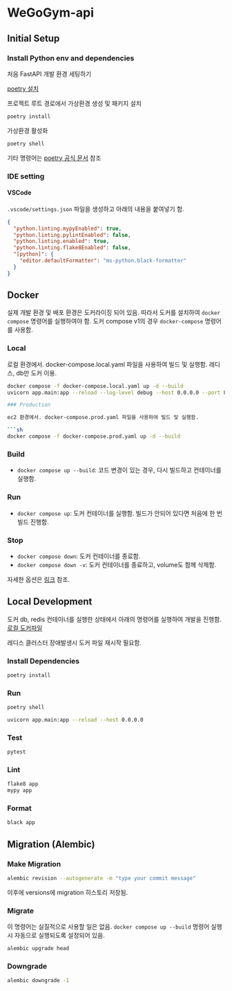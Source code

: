 # WeGoGym-api
## Initial Setup
### Install Python env and dependencies

처음 FastAPI 개발 환경 세팅하기

[poetry 설치](https://python-poetry.org/docs/#installation)

프로젝트 루트 경로에서 가상환경 생성 및 패키지 설치

```bash
poetry install
```

가상환경 활성화

```bash
poetry shell
```

기타 명령어는 [poetry 공식 문서](https://python-poetry.org/docs/basic-usage/) 참조

### IDE setting
#### VSCode

`.vscode/settings.json` 파일을 생성하고 아래의 내용을 붙여넣기 함.

```json
{
  "python.linting.mypyEnabled": true,
  "python.linting.pylintEnabled": false,
  "python.linting.enabled": true,
  "python.linting.flake8Enabled": false,
  "[python]": {
    "editor.defaultFormatter": "ms-python.black-formatter"
  }
}
```

## Docker
실제 개발 환경 및 배포 환경은 도커라이징 되어 있음.
따라서 도커를 설치하여 `docker compose` 명령어를 실행하여야 함.
도커 compose v1의 경우 `docker-compose` 명령어를 사용함.
### Local
로컬 환경에서. docker-compose.local.yaml 파일을 사용하여 빌드 및 실행함.
레디스, db만 도커 이용.
```sh
docker compose -f docker-compose.local.yaml up -d --build 
uvicorn app.main:app --reload --log-level debug --host 0.0.0.0 --port 8000
```

```sh
### Production

ec2 환경에서. docker-compose.prod.yaml 파일을 사용하여 빌드 및 실행함.

```sh
docker compose -f docker-compose.prod.yaml up -d --build
```

### Build
- `docker compose up --build`: 코드 변경이 있는 경우, 다시 빌드하고 컨테이너를 실행함.

### Run
- `docker compose up`: 도커 컨테이너를 실행함. 빌드가 안되어 있다면 처음에 한 번 빌드 진행함.

### Stop
- `docker compose down`: 도커 컨테이너를 종료함.
- `docker compose down -v`: 도커 컨테이너를 종료하고, volume도 함께 삭제함.

자세한 옵션은 [링크](https://docs.docker.com/engine/reference/commandline/compose_down/) 참조.

## Local Development
도커 db, redis 컨테이너를 실행한 상태에서 아래의 명령어를 실행하여 개발을 진행함. [로컬 도커파일](#local)

레디스 클러스터 장애발생시 도커 파일 재시작 필요함.

### Install Dependencies
```bash
poetry install
```

### Run

```bash
poetry shell
```

```bash
uvicorn app.main:app --reload --host 0.0.0.0
```
### Test
```bash
pytest
```
### Lint
```bash
flake8 app
mypy app
```
### Format
```bash
black app
```


## Migration (Alembic)
### Make Migration

```bash
alembic revision --autogenerate -m "type your commit message"
```
이후에 versions에 migration 히스토리 저장됨.
### Migrate
이 명령어는 실질적으로 사용할 일은 없음. `docker compose up --build` 명령어 실행시 자동으로 실행되도록 설정되어 있음.
```bash
alembic upgrade head
```
### Downgrade
```bash
alembic downgrade -1
```

